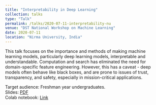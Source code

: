 ```yaml
---
title: "Interpretability in Deep Learning"
collection: talks
type: "Talk"
permalink: /talks/2020-07-11-interpretability-nu
venue: "DST National Workshop on Machine Learning"
date: 2020-07-11
location: "Nirma University, India"
---
```


This talk focuses on the importance and methods of making machine learning models, particularly deep learning models, interpretable and understandable. Computation and search has eliminated the need for domain-specific feature engineering. However, this has a caveat - deep models often behave like black boxes, and are prone to issues of trust, transparency, and safety, especially in mission-critical applications.

Target audience: Freshman year undergraduates.\
Slides: [PDF](https://drive.google.com/file/d/1GFv8n5_cFu3Gr0IHhz3t7hTveve1nYHS/view?usp=drive_link)\
Colab notebook: [Link](https://colab.research.google.com/drive/1jjfGvDl1zEQvxZKyxr_9qTG1Ri8NEuuX?usp=sharing)